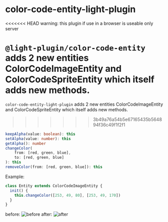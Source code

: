 # color-code-entity-light-plugin

<<<<<<< HEAD
warning: this plugin if use in a browser is useable only server

`@light-plugin/color-code-entity` adds 2 new entities ColorCodeImageEntity and ColorCodeSpriteEntity which itself adds new methods.
=======
`color-code-entity-light-plugin` adds 2 new entities ColorCodeImageEntity and ColorCodeSpriteEntity which itself adds new methods.
>>>>>>> 3b49a76a54b5e67165435b564894f36c49f1f2f1

```ts
keepAlpha(value: boolean): this
setAlpha(value: number): this
getAlpha(): number
changeColor(
    from: [red, green, blue],
    to: [red, green, blue]
): this
removeColor(from: [red, green, blue]): this
```

Example:

```js
class Entity extends ColorCodeImageEntity {
  init() {
    this.changeColor([253, 49, 80], [253, 49, 170])
  }
}
```

before:
![before](https://cdn.discordapp.com/attachments/520619420310175746/740643241535471696/image0.png)
after:
![after](https://cdn.discordapp.com/attachments/520619420310175746/740643245553483937/image1.png)
